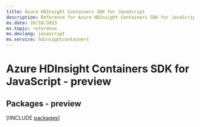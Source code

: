 ```yaml
---
title: Azure HDInsight Containers SDK for JavaScript
description: Reference for Azure HDInsight Containers SDK for JavaScript
ms.date: 10/18/2023
ms.topic: reference
ms.devlang: javascript
ms.service: hdinsightcontainers
---
```

# Azure HDInsight Containers SDK for JavaScript - preview
## Packages - preview
[!INCLUDE [packages](hdinsight-containers-index.md)]